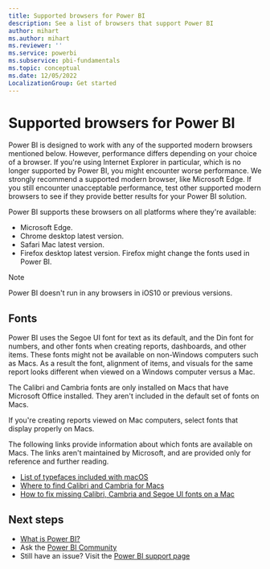 ```yaml
---
title: Supported browsers for Power BI
description: See a list of browsers that support Power BI
author: mihart
ms.author: mihart
ms.reviewer: ''
ms.service: powerbi
ms.subservice: pbi-fundamentals
ms.topic: conceptual
ms.date: 12/05/2022
LocalizationGroup: Get started
---
```

# Supported browsers for Power BI

Power BI is designed to work with any of the supported modern browsers mentioned below. However, performance differs depending on your choice of a browser. If you're using Internet Explorer in particular, which is no longer supported by Power BI, you might encounter worse performance. We strongly recommend a supported modern browser, like Microsoft Edge. If you still encounter unacceptable performance, test other supported modern browsers to see if they provide better results for your Power BI solution.

Power BI supports these browsers on all platforms where they're available:

- Microsoft Edge.
- Chrome desktop latest version.
- Safari Mac latest version.
- Firefox desktop latest version. Firefox might change the fonts used in Power BI.

> [!NOTE]
> Power BI doesn't run in any browsers in iOS10 or previous versions.

## Fonts

Power BI uses the Segoe UI font for text as its default, and the Din font for numbers, and other fonts when creating reports, dashboards, and other items. These fonts might not be available on non-Windows computers such as Macs. As a result the font, alignment of items, and visuals for the same report looks different when viewed on a Windows computer versus a Mac.

The Calibri and Cambria fonts are only installed on Macs that have Microsoft Office installed. They aren't included in the default set of fonts on Macs.

If you're creating reports viewed on Mac computers, select fonts that display properly on Macs.

The following links provide information about which fonts are available on Macs. The links aren't maintained by Microsoft, and are provided only for reference and further reading.

- [List of typefaces included with macOS](https://wikipedia.org/wiki/List_of_typefaces_included_with_macOS)
- [Where to find Calibri and Cambria for Macs](https://apple.stackexchange.com/questions/128091/where-can-i-find-default-microsoft-fonts-calibri-cambria)
- [How to fix missing Calibri, Cambria and Segoe UI fonts on a Mac](https://ben.lobaugh.net/blog/204750/how-to-fix-missing-calibri-and-cambria-fonts-on-mac)

## Next steps

- [What is Power BI?](power-bi-overview.md)
- Ask the [Power BI Community](https://community.powerbi.com/)
- Still have an issue? Visit the [Power BI support page](https://powerbi.microsoft.com/support/)
